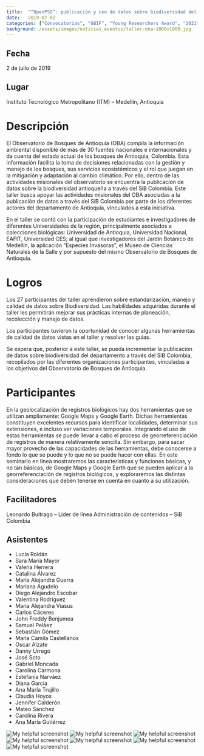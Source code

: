 ```yaml
---
title:  "“OpenPSD”: publicación y uso de datos sobre biodiversidad del sector privado"
date:   2019-07-02
categories: ["Convocatorias", "GBIF", "Young Researchers Award", "2021"]
background: /assets/images/noticias_eventos/taller-oba-1000x1000.jpg
---
```


## Fecha

2 de julio de 2019

## Lugar

Instituto Tecnológico Metropolitano (ITM) – Medellín, Antioquia

# Descripción


El Observatorio de Bosques de Antioquia  (OBA) compila la información ambiental disponible de más de 30 fuentes nacionales e internacionales y da cuenta del estado actual de los bosques de Antioquia, Colombia. Esta información facilita la toma de decisiones relacionadas con la gestión y manejo de los bosques, sus servicios ecosistémicos y el rol que juegan en la mitigación y adaptación al cambio climático. Por ello, dentro de las actividades misionales del observatorio se encuentra la publicación de datos sobre la biodiversidad antioqueña a través del SiB Colombia. Este taller busca apoyar las actividades misionales del OBA asociadas a la publicación de datos a través del SiB Colombia por parte de los diferentes actores del departamento de Antioquia, vinculados a esta iniciativa.

En el taller se contó con la participación de estudiantes e investigadores de diferentes Universidades de la región, principalmente asociados a colecciones biológicas: Universidad de Antioquia, Universidad Nacional, EAFIT, Universidad CES; al igual que investigadores del Jardín Botánico de Medellín, la aplicación “Especies Invasoras”, el Museo de Ciencias Naturales de la Salle y por supuesto del mismo Observatorio de Bosques de Antioquia.

# Logros

Los 27 participantes del taller aprendieron sobre estandarización, manejo y calidad de datos sobre Biodiversidad. Las habilidades adquiridas durante el taller les permitirán mejorar sus prácticas internas de planeación, recolección y manejo de datos.

Los participantes tuvieron la oportunidad de conocer algunas herramientas de calidad de datos vistas en el taller y resolver las guías.

Se espera que, posterior a este taller, se pueda incrementar la publicación de datos sobre biodiversidad del departamento a través del SiB Colombia, recopilados por las diferentes organizaciones participantes, vinculadas a los objetivos del Observatorio de Bosques de Antioquia.

# Participantes

En la geolocalización de registros biológicos hay dos herramientas que se utilizan ampliamente: Google Maps y Google Earth. Dichas herramientas constituyen excelentes recursos para identificar localidades, determinar sus extensiones, e incluso ver variaciones temporales. Integrando el uso de estas herramientas se puede llevar a cabo el proceso de georreferenciación de registros de manera relativamente sencilla. Sin embargo, para sacar mayor provecho de las capacidades de las herramientas, debe conocerse a fondo lo que se puede y lo que no se puede hacer con ellas. En este seminario en línea mostraremos las características y funciones básicas, y no tan básicas, de Google Maps y Google Earth que se pueden aplicar a la georreferenciación de registros biológicos, y exploraremos las distintas consideraciones que deben tenerse en cuenta en cuanto a su utilización.

## Facilitadores

Leonardo Buitrago – Líder de línea Administración de contenidos – SiB Colombia

## Asistentes

 - Lucía Roldán
 - Sara María Mayor
 - Valeria Herrera
 - Catalina Álvarez
 - Maria Alejandra Guerra
 - Mariana Agudelo
 - Diego Alejandro Escobar
 - Valentina Rodríguez
 - Maria Alejandra Viasus
 - Carlos Cáceres
 - John Freddy Benjumea
 - Samuel Peláez
 - Sebastián Gómez
 - Maria Camila Castellanos
 - Oscar Alzate
 - Danny Urrego
 - José Soto
 - Gabriel Moncada
 - Carolina Carmona
 - Estefanía Narváez
 - Diana García
 - Ana María Trujillo
 - Claudia Hoyos
 - Jennifer Calderón
 - Mateo Sanchez
 - Carolina Rivera
 - Ana María Gutiérrez

![My helpful screenshot](/assets/images/noticias_eventos/obaI/IMG_20190702_074135-1024x768.jpg)
![My helpful screenshot](/assets/images/noticias_eventos/obaI/IMG_20190702_074634-1024x768.jpg)
![My helpful screenshot](/assets/images/noticias_eventos/obaI/IMG_20190702_145442-1024x768.jpg)
![My helpful screenshot](/assets/images/noticias_eventos/obaI/IMG_20190702_145608-1024x768.jpg)
![My helpful screenshot](/assets/images/noticias_eventos/obaI/IMG_20190702_171547-1024x768.jpg)
![My helpful screenshot](/assets/images/noticias_eventos/obaI/WhatsApp-Image-2019-08-09-at-9.40.22-AM-1-1024x576.jpeg)
![My helpful screenshot](/assets/images/noticias_eventos/obaI/WhatsApp-Image-2019-08-09-at-9.40.22-AM-1024x576.jpeg)
